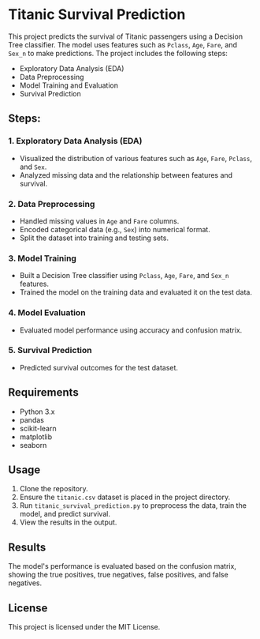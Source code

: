 # Titanic Survival Prediction

This project predicts the survival of Titanic passengers using a Decision Tree classifier. The model uses features such as `Pclass`, `Age`, `Fare`, and `Sex_n` to make predictions. The project includes the following steps:

- Exploratory Data Analysis (EDA)
- Data Preprocessing
- Model Training and Evaluation
- Survival Prediction

## Steps:

### 1. **Exploratory Data Analysis (EDA)**
- Visualized the distribution of various features such as `Age`, `Fare`, `Pclass`, and `Sex`.
- Analyzed missing data and the relationship between features and survival.
  
### 2. **Data Preprocessing**
- Handled missing values in `Age` and `Fare` columns.
- Encoded categorical data (e.g., `Sex`) into numerical format.
- Split the dataset into training and testing sets.

### 3. **Model Training**
- Built a Decision Tree classifier using `Pclass`, `Age`, `Fare`, and `Sex_n` features.
- Trained the model on the training data and evaluated it on the test data.

### 4. **Model Evaluation**
- Evaluated model performance using accuracy and confusion matrix.

### 5. **Survival Prediction**
- Predicted survival outcomes for the test dataset.

## Requirements
- Python 3.x
- pandas
- scikit-learn
- matplotlib
- seaborn

## Usage

1. Clone the repository.
2. Ensure the `titanic.csv` dataset is placed in the project directory.
3. Run `titanic_survival_prediction.py` to preprocess the data, train the model, and predict survival.
4. View the results in the output.

## Results
The model's performance is evaluated based on the confusion matrix, showing the true positives, true negatives, false positives, and false negatives.

## License
This project is licensed under the MIT License.
